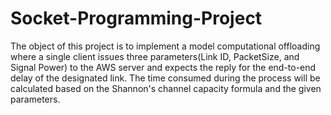 # Socket-Programming-Project
The object of this project is to implement a model computational offloading where a single client issues three parameters(Link ID, PacketSize, and Signal Power) to the AWS server and expects the reply for the end-to-end delay of the designated link. The time consumed during the process will be calculated based on the Shannon's channel capacity formula and the given parameters.  
